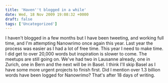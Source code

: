 ```yaml
---
title: 'Haven''t blogged in a while'
date: Wed, 18 Nov 2009 19:08:32 +0000
draft: false
tags: ['Uncategorized']
---
```


I haven't blogged in a few months but I have been tweeting, and working full time, and I'm attempting Nanowrimo once again this year. Last year the process was easier as I had a lot of free time. This year I need to make time. I did get to over 20,000 words but inspiration is slower to come. The meetups are still going on. We've had two in Lausanne already, one in Zurich, one in Bern and the next will be in Basel. I think I'll skip Basel as I have some more urgent projects to finish first. Did I mention over 1.3 billion words have been logged for Nanowrimo? That's after 18 days of writing.